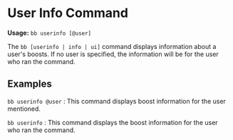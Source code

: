# User Info Command

**Usage:** `bb userinfo [@user]`

The `bb [userinfo | info | ui]` command displays information about a user's boosts. If no user is specified, the information will be for the user who ran the command.

## Examples

`bb userinfo @user`
: This command displays boost information for the user mentioned.

`bb userinfo`
: This command displays the boost information for the user who ran the command.
